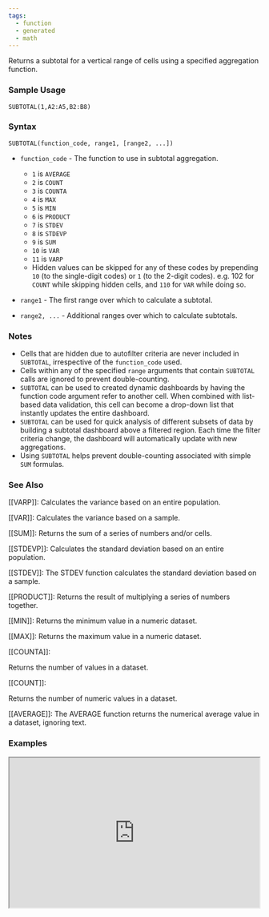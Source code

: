 ```yaml
---
tags:
  - function
  - generated
  - math
---
```


Returns a subtotal for a vertical range of cells using a specified aggregation function.

### Sample Usage

`SUBTOTAL(1,A2:A5,B2:B8)`

### Syntax

`SUBTOTAL(function_code, range1, [range2, ...])`

* `function_code` - The function to use in subtotal aggregation.

  + `1` is `AVERAGE`
  + `2` is `COUNT`
  + `3` is `COUNTA`
  + `4` is `MAX`
  + `5` is `MIN`
  + `6` is `PRODUCT`
  + `7` is `STDEV`
  + `8` is `STDEVP`
  + `9` is `SUM`
  + `10` is `VAR`
  + `11` is `VARP`
  + Hidden values can be skipped for any of these codes by prepending `10` (to the single-digit codes) or `1` (to the 2-digit codes). e.g. 102 for `COUNT` while skipping hidden cells, and `110` for `VAR` while doing so.
* `range1` - The first range over which to calculate a subtotal.
* `range2, ...` - Additional ranges over which to calculate subtotals.

### Notes

* Cells that are hidden due to autofilter criteria are never included in `SUBTOTAL`, irrespective of the `function_code` used.
* Cells within any of the specified `range` arguments that contain `SUBTOTAL` calls are ignored to prevent double-counting.
* `SUBTOTAL` can be used to created dynamic dashboards by having the function code argument refer to another cell. When combined with list-based data validation, this cell can become a drop-down list that instantly updates the entire dashboard.
* `SUBTOTAL` can be used for quick analysis of different subsets of data by building a subtotal dashboard above a filtered region. Each time the filter criteria change, the dashboard will automatically update with new aggregations.
* Using `SUBTOTAL` helps prevent double-counting associated with simple `SUM` formulas.

### See Also

[[VARP]]: Calculates the variance based on an entire population.

[[VAR]]: Calculates the variance based on a sample.

[[SUM]]: Returns the sum of a series of numbers and/or cells.

[[STDEVP]]: Calculates the standard deviation based on an entire population.

[[STDEV]]: The STDEV function calculates the standard deviation based on a sample.

[[PRODUCT]]: Returns the result of multiplying a series of numbers together.

[[MIN]]: Returns the minimum value in a numeric dataset.

[[MAX]]: Returns the maximum value in a numeric dataset.

[[COUNTA]]:

Returns the number of values in a dataset.

[[COUNT]]:

Returns the number of numeric values in a dataset.

[[AVERAGE]]: The AVERAGE function returns the numerical average value in a dataset, ignoring text.

### Examples

<iframe height="300" src="https://docs.google.com/spreadsheet/pub?key=0As3tAuweYU9QdE5zWXl6Q1NOeHk3RGVUX1I0eU9Bamc&amp;output=html" width="500"></iframe>